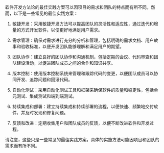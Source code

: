 软件开发方法论的最佳实践方案可以因项目的需求和团队的特点而有所不同。然而，以下是一些常见的最佳实践方案：

1. 敏捷开发：采用敏捷开发方法可以提高团队的灵活性和适应性，通过迭代和增量的方式开发软件，以便更好地满足用户需求。

2. 需求管理：确保对需求进行充分的分析和管理，包括明确的需求文档、用户故事和验收标准，以便开发团队能够理解和满足用户的期望。

3. 团队协作：建立良好的团队协作和沟通机制，包括定期的会议、代码审查和团队建设活动，以促进团队成员之间的合作和知识共享。

4. 版本控制：使用版本控制系统来管理和跟踪代码的变更，以便团队成员可以协同开发、追踪问题和回滚代码。

5. 自动化测试：采用自动化测试工具和框架来确保软件的质量和稳定性，包括单元测试、集成测试和端到端测试。

6. 持续集成和部署：建立持续集成和持续部署的流程，以便快速、频繁地交付软件，并及时发现和修复问题。

7. 反馈和改进：定期收集用户和团队成员的反馈，以便不断改进软件和开发过程。

请注意，这些只是一些常见的最佳实践方案，具体的实施方法可能因项目和团队的需求而有所不同。